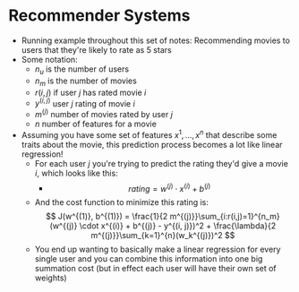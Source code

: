 # Recommender Systems

- Running example throughout this set of notes: Recommending movies to users that they're likely to rate as 5 stars
- Some notation:
    - $n_u$ is the number of users
    - $n_m$ is the number of movies
    - $r(i, j)$ if user $j$ has rated movie $i$
    - $y^{(i, j)}$ user $j$ rating of movie $i$
    - $m^{(j)}$ number of movies rated by user $j$
    - $n$ number of features for a movie
- Assuming you have some set of features $x^1, ..., x^n$ that describe some traits about the movie, this prediction process becomes a lot like linear regression!
    - For each user $j$ you're trying to predict the rating they'd give a movie $i$, which looks like this:
        - $$ 
            rating = w^{(j)} \cdot x^{(i)} + b^{(j)}
          $$
    - And the cost function to minimize this rating is:
        $$
            J(w^{(1)}, b^{(1)}) = \frac{1}{2 m^{(j)}}\sum_{i:r(i,j)=1}^{n_m} (w^{(j)} \cdot x^{(i)} + b^{(j)} - y^{(i, j)})^2 + \frac{\lambda}{2 m^{(j)}}\sum_{k=1}^{n}(w_k^{(j)})^2
        $$
    - You end up wanting to basically make a linear regression for every single user and you can combine this information into one big summation cost (but in effect each user will have their own set of weights)

